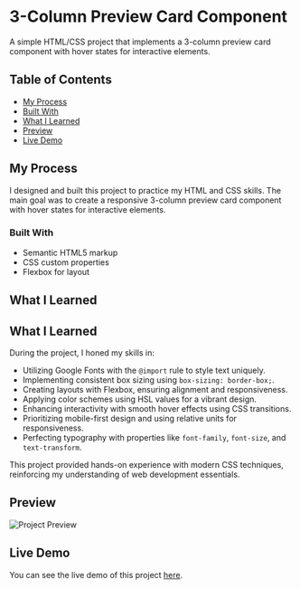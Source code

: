 # 3-Column Preview Card Component

A simple HTML/CSS project that implements a 3-column preview card component with hover states for interactive elements.

## Table of Contents

- [My Process](#my-process)
- [Built With](#built-with)
- [What I Learned](#what-i-learned)
- [Preview](#preview)
- [Live Demo](#live-demo)

## My Process

I designed and built this project to practice my HTML and CSS skills. The main goal was to create a responsive 3-column preview card component with hover states for interactive elements.

### Built With

- Semantic HTML5 markup
- CSS custom properties
- Flexbox for layout

## What I Learned

## What I Learned

During the project, I honed my skills in:

- Utilizing Google Fonts with the `@import` rule to style text uniquely.
- Implementing consistent box sizing using `box-sizing: border-box;`.
- Creating layouts with Flexbox, ensuring alignment and responsiveness.
- Applying color schemes using HSL values for a vibrant design.
- Enhancing interactivity with smooth hover effects using CSS transitions.
- Prioritizing mobile-first design and using relative units for responsiveness.
- Perfecting typography with properties like `font-family`, `font-size`, and `text-transform`.

This project provided hands-on experience with modern CSS techniques, reinforcing my understanding of web development essentials.

## Preview

![Project Preview](/3-column-preview-card-component/screenshots/desktop-design.jpg)

## Live Demo

You can see the live demo of this project [here](https://your-live-demo-link.com).


